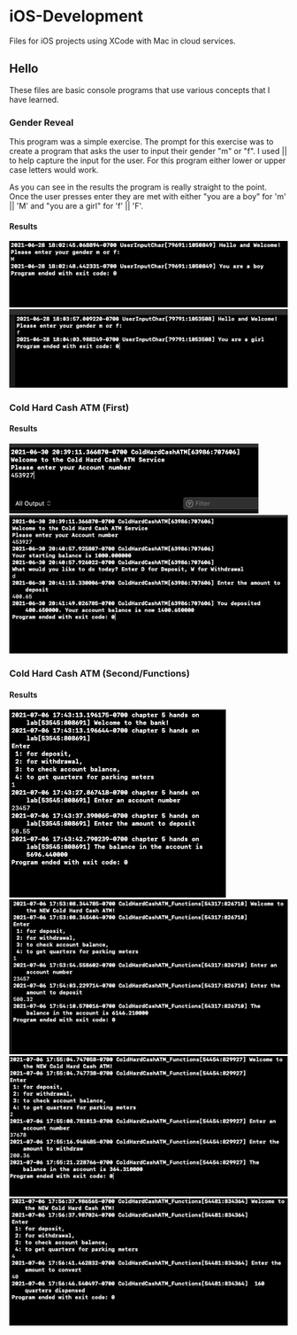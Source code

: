 # iOS-Development
Files for iOS projects using XCode with Mac in cloud services. 


## Hello

These files are basic console programs that use various concepts that I have learned.


### Gender Reveal

This program was a simple exercise. The prompt for this exercise was to create a program that asks the user to input their gender "m" or "f". I used || to help capture the input for the user. For this program either lower or upper case letters would work. 

As you can see in the results the program is really straight to the point. Once the user presses enter they are met with either "you are a boy" for 'm' || 'M' and "you are a girl" for  'f' || 'F'. 

#### Results

![boy](https://github.com/aquaman48/iOS-Development/blob/main/Screenshots/Obj-C_Console/GenderReveal/GenderReveal_Boy.PNG) ![girl](https://github.com/aquaman48/iOS-Development/blob/main/Screenshots/Obj-C_Console/GenderReveal/GenderReveal_Girl.PNG)

### Cold Hard Cash ATM (First)


#### Results

![Account](https://github.com/aquaman48/iOS-Development/blob/main/Screenshots/Obj-C_Console/ColdHardCashATM/ColdHardCashAtm_Account.PNG) ![Dep](https://github.com/aquaman48/iOS-Development/blob/main/Screenshots/Obj-C_Console/ColdHardCashATM/ColdHardCashAtm.PNG)

### Cold Hard Cash ATM (Second/Functions)

#### Results

![Main](https://github.com/aquaman48/iOS-Development/blob/main/Screenshots/Obj-C_Console/FuncColdHardCashATM/ATM_Deposit.PNG)
![Deposit](https://github.com/aquaman48/iOS-Development/blob/main/Screenshots/Obj-C_Console/FuncColdHardCashATM/ColdHardCash_Func_Deposit.PNG)
![Withdraw](https://github.com/aquaman48/iOS-Development/blob/main/Screenshots/Obj-C_Console/FuncColdHardCashATM/ColdHardCash_Func_Withdraw.PNG)
![Quarters](https://github.com/aquaman48/iOS-Development/blob/main/Screenshots/Obj-C_Console/FuncColdHardCashATM/ColdHardCash_Func_Quarters.PNG)

